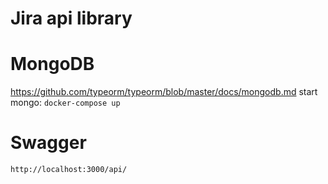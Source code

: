 # Jira api library

# MongoDB
https://github.com/typeorm/typeorm/blob/master/docs/mongodb.md
start mongo: `docker-compose up`

# Swagger
    http://localhost:3000/api/
